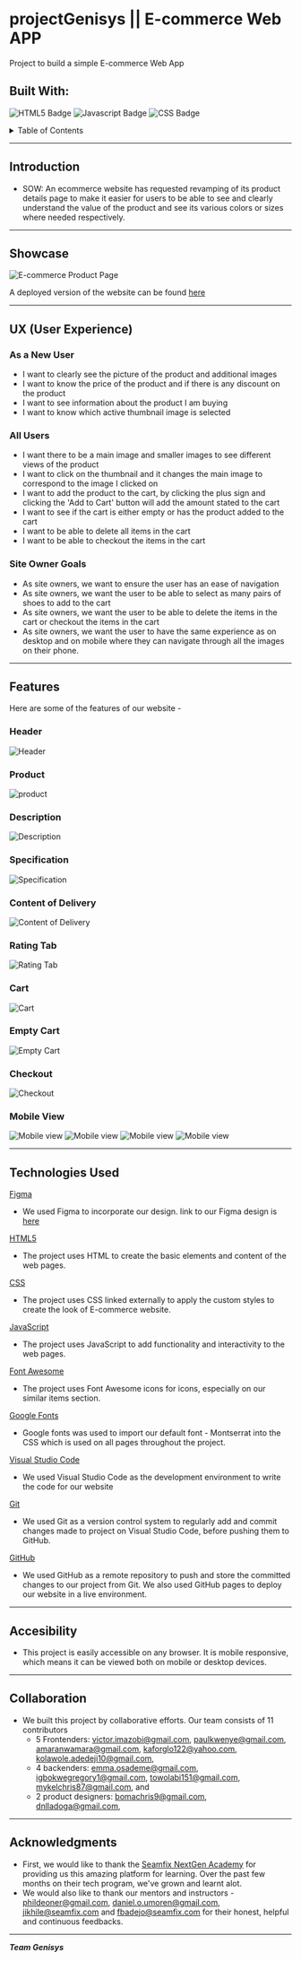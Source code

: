 # projectGenisys || E-commerce Web APP
Project to build a simple E-commerce Web App


<h2 id = "built"><b>Built With:</b></h2>

![HTML5 Badge](https://img.shields.io/badge/HTML5-E34F26?style=for-the-badge&logo=html5&logoColor=white) ![Javascript Badge](https://img.shields.io/badge/JavaScript-F7DF1E?style=for-the-badge&logo=javascript&logoColor=black) ![CSS Badge](https://img.shields.io/badge/CSS3-1572B6?style=for-the-badge&logo=css3&logoColor=white)


<details>
<summary>Table of Contents</summary>

- [Introduction](#introduction)
- [Showcase](#showcase)
- [User Experience](#ux-user-experience)
  - [New Users](#newuser)
  - [All Users](#allusers)
  - [Site Owners](#sitegoals)
- [Features](#features)
  - [Header](#header)
  - [Product](#header)
    - [Description](#description)
    - [Specification](#specification)
    - [Content of Delivery](#content-of-delivery)
    - [Rating Tab](#rating-tab)
  - [Cart](#cart)
    - [empty cart](#empty-cart)
  - [Checkout](#checkout)
  - [Mobile View](#mobile-view)
- [Acessiblity](#accesibility)
- [Collaboration](#collaboration)
- [Acknowledgments](#acknowledgments)

</details>

---

## Introduction
- SOW: An ecommerce website has requested revamping of its product details page to make it easier for users to be able to see and clearly understand the value of the product and see its various colors or sizes where needed respectively.
---
## Showcase

![E-commerce Product Page](resources/assets/screencapture-imavicks-github-io-projectGenisys-2023-07-16-09_47_49.png)

A deployed version of the website can be found [here](https://imavicks.github.io/projectGenisys/)

---

<h2 id = "ux-user-experience">UX (User Experience)</h2>

<h3 id="newuser">As a New User</h3>

- I want to clearly see the picture of the product and additional images
- I want to know the price of the product and if there is any discount on the product
- I want to see information about the product I am buying
- I want to know which active thumbnail image is selected

<h3 id="allusers">All Users</h3>

- I want there to be a main image and smaller images to see different views of the product
- I want to click on the thumbnail and it changes the main image to correspond to the image I clicked on
- I want to add the product to the cart, by clicking the plus sign and clicking the 'Add to Cart' button will add the amount stated to the cart
- I want to see if the cart is either empty or has the product added to the cart
- I want to be able to delete all items in the cart
- I want to be able to checkout the items in the cart

<h3 id="sitegoals">Site Owner Goals</h3>

- As site owners, we want to ensure the user has an ease of navigation
- As site owners, we want the user to be able to select as many pairs of shoes to add to the cart
- As site owners, we want the user to be able to delete the items in the cart or checkout the items in the cart
- As site owners, we want the user to have the same experience as on desktop and on mobile where they can navigate through all the images on their phone.
---

## Features
Here are some of the features of our website -
### Header
![Header](resources/assets/screencapture-%20header.png)

### Product
![product](resources/assets/screenshot-product-catalogue.jpg)

### Description
![Description](resources/assets/screenshot-description.jpg)

### Specification 
![Specification](resources/assets/screenshot-specification.jpg)

### Content of Delivery
![Content of Delivery](resources/assets/screenshot-%20content.jpg)

### Rating Tab
![Rating Tab](resources/assets/screencapture-rating%20tab.png)

### Cart
![Cart](resources/assets/screencapture-cart.png)

### Empty Cart
![Empty Cart](resources/assets/screencapture-empty%20cart.png)

### Checkout 
![Checkout](resources/assets/screencapture-imavicks-checkout.png)

### Mobile View
![Mobile view](resources/assets/screenshot-mobile-1.jpg)
![Mobile view](resources/assets/screenshot-mobile-2.PNG)
![Mobile view](resources/assets/screenshot-mobile-3.PNG)
![Mobile view](resources/assets/screenshot-mobile-4.PNG)

---

## Technologies Used

[Figma](https://www.figma.com)

- We used Figma to incorporate our design. link to our Figma design is  [here](https://www.figma.com/file/QLFeUrU4KgyUHHBX3Tb8O4/SOW?type=design&node-id=3%3A1634&t=XJBhJ0yBjj0SGtj9-1)

[HTML5](https://en.wikipedia.org/wiki/HTML5)

- The project uses HTML to create the basic elements and content of the web pages.

[CSS](https://en.wikipedia.org/wiki/CSS)

- The project uses CSS linked externally to apply the custom styles to create the look of E-commerce website.

[JavaScript](https://en.wikipedia.org/wiki/JavaScript)

- The project uses JavaScript to add functionality and interactivity to the web pages.

[Font Awesome](https://fontawesome.com/v4.7/)

- The project uses Font Awesome icons for icons, especially on our similar items section.

[Google Fonts](https://fonts.google.com)

- Google fonts was used to import our default font - Montserrat into the CSS which is used on all pages throughout the project.

[Visual Studio Code](https://code.visualstudio.com)

- We used Visual Studio Code as the development environment to write the code for our website

[Git](https://git-scm.com)

- We used Git as a version control system to regularly add and commit changes made to project on Visual Studio Code, before pushing them to GitHub.

[GitHub](https://github.com)

- We used GitHub as a remote repository to push and store the committed changes to our project from Git. We also used GitHub pages to deploy our website in a live environment.

---
## Accesibility
  - This project is easily accessible on any browser. It is mobile responsive, which means it can be viewed both on mobile or desktop devices.

---
## Collaboration
- We built this project by collaborative efforts. Our team consists of 11 contributors
  - 5 Frontenders:
    victor.imazobi@gmail.com,
    paulkwenye@gmail.com,
    amaranwamara@gmail.com,
    kaforglo122@yahoo.com,
    kolawole.adedeji10@gmail.com,
  - 4 backenders:
    emma.osademe@gmail.com,
    igbokwegregory1@gmail.com,
    towolabi151@gmail.com,
    mykelchris87@gmail.com,
    and
  - 2 product designers:
    bomachris9@gmail.com,
    dnlladoga@gmail.com,
---

## Acknowledgments

 - First, we would like to thank the [Seamfix NextGen Academy](https://seamfixnextgen.com/) for providing us this amazing platform for learning. Over the past few months on their tech program, we've grown and learnt alot.
  - We would also like to thank our mentors and instructors - 
phildeoner@gmail.com, daniel.o.umoren@gmail.com, jikhile@seamfix.com and fbadejo@seamfix.com for their honest, helpful and continuous feedbacks.

---

_**Team Genisys**_








 



